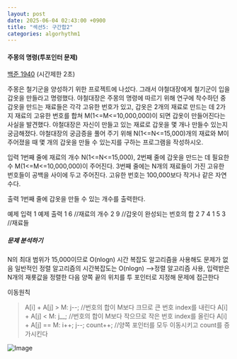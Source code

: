 ```yaml
---
layout: post
date: 2025-06-04 02:43:00 +0900
title: "섹션5: 구간합2"
categories: algorhythm1
---
```


#### 주몽의 명령(투포인터 문제)
[백준 1940](https://www.acmicpc.net/problem/1940)
(시간제한 2초)

주몽은 철기군을 양성하기 위한 프로젝트에 나섰다. 그래서 야철대장에게 철기군이 입을 갑옷을 만들라고 명령했다. 야철대장은 주몽의 명령에 따르기 위해 연구에 착수하던 중 갑옷을 만드는 재료들은 각각 고유한 번호가 있고, 갑옷은 2개의 재료로 만드는 데 2가지 재료의 고유한 번호를 합쳐 M(1<=M<=10,000,000)이 되면 갑옷이 만들어진다는 사실을 발견했다. 야철대장은 자신이 만들고 있는 재료로 갑옷을 몇 개나 만들수 있는지 궁금해졌다. 야철대장의 궁금증을 풀어 주기 위해 N(1<=N<=15,000)개의 재료와 M이 주어졌을 때 몇 개의 갑옷을 만들 수 있는지를 구하는 프로그램을 작성하시오. 

입력
1번째 줄에 재료의 개수 N(1<=N<=15,000), 2번째 줄에 갑옷을 만드는 데 필요한 수  M(1<=M<=10,000,000)이 주어진다. 3번째 줄에는 N개의 재료들이 가진 고유한 번호들이 공백을 사이에 두고 주어진다. 고유한 번호는 100,000보다 작거나 같은 자연수다. 

출력
1번째 줄에 갑옷을 만들 수 있는 개수를 출력한다. 

예제 입력 1                                   예제 출력 1
6           //재료의 개수                     2
9           //갑옷이 완성되는 번호의 합
2 7 4 1 5 3 //재료들

##### 문제 분석하기
N의 최대 범위가 15,000이므로 O(nlogn) 시간 복잡도 알고리즘을 사용해도 문제가 없음
일반적인 정렬 알고리즘의 시간복잡도는 O(nlogn)
-->정렬 알고리즘 사용, 입력받은 N개의 재룟값을 정렬한 다음 양쪽 끝의 위치를 투 포인터로 지정해 문제에 접근한다

이동원칙
> A[i] + A[j] > M: j--; //번호의 합이 M보다 크므로 큰 번호 index를 내린다
> A[i] + A[j] < M: j__; //번호의 합이 M보다 작으므로 작은 번호 index를 올린다
> A[i] + A[j] == M: i++; j--; count++;  //양쪽 포인터를 모두 이동시키고 count를 증가시킨다  

![Image](https://github.com/user-attachments/assets/06822461-6cd4-4f62-8975-43e6955d6964)


```java


```

